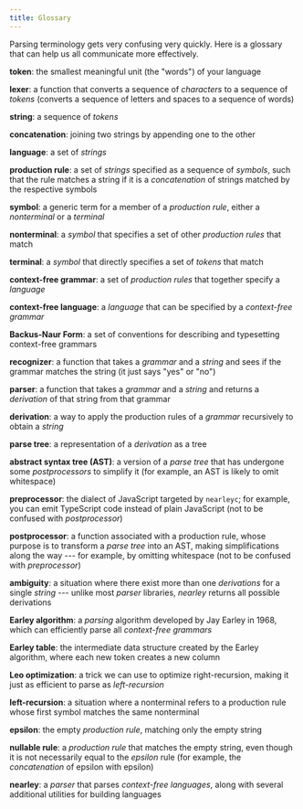 ```yaml
---
title: Glossary
---
```


Parsing terminology gets very confusing very quickly. Here is a glossary that
can help us all communicate more effectively.

**token**: the smallest meaningful unit (the "words") of your language

**lexer**: a function that converts a sequence of *characters* to a sequence of
*tokens* (converts a sequence of letters and spaces to a sequence of words)

**string**: a sequence of *tokens*

**concatenation**: joining two strings by appending one to the other

**language**: a set of *strings*

**production rule**: a set of *strings* specified as a sequence of *symbols*,
such that the rule matches a string if it is a *concatenation* of strings
matched by the respective symbols

**symbol**: a generic term for a member of a *production rule*, either a
*nonterminal* or a *terminal*

**nonterminal**: a *symbol* that specifies a set of other *production rules*
that match

**terminal**: a *symbol* that directly specifies a set of *tokens* that match

**context-free grammar**: a set of *production rules* that together specify a
*language*

**context-free language**: a *language* that can be specified by a
*context-free grammar*

**Backus-Naur Form**: a set of conventions for describing and typesetting
context-free grammars

**recognizer**: a function that takes a *grammar* and a *string* and sees if
the grammar matches the string (it just says "yes" or "no")

**parser**: a function that takes a *grammar* and a *string* and returns a
*derivation* of that string from that grammar

**derivation**: a way to apply the production rules of a *grammar* recursively
to obtain a *string*

**parse tree**: a representation of a *derivation* as a tree

**abstract syntax tree (AST)**: a version of a *parse tree* that has undergone
some *postprocessors* to simplify it (for example, an AST is likely to omit
whitespace)

**preprocessor**: the dialect of JavaScript targeted by `nearleyc`; for
example, you can emit TypeScript code instead of plain JavaScript (not to be
confused with *postprocessor*)

**postprocessor**: a function associated with a production rule, whose purpose
is to transform a *parse tree* into an AST, making simplifications along the
way --- for example, by omitting whitespace (not to be confused with
*preprocessor*)

**ambiguity**: a situation where there exist more than one *derivations* for a
single *string* --- unlike most *parser* libraries, *nearley* returns all
possible derivations

**Earley algorithm**: a *parsing* algorithm developed by Jay Earley in 1968,
which can efficiently parse all *context-free grammars*

**Earley table**: the intermediate data structure created by the Earley
algorithm, where each new token creates a new column

**Leo optimization**: a trick we can use to optimize right-recursion, making it
just as efficient to parse as *left-recursion*

**left-recursion**: a situation where a nonterminal refers to a production rule
whose first symbol matches the same nonterminal

**epsilon**: the empty *production rule*, matching only the empty string

**nullable rule**: a *production rule* that matches the empty string, even
though it is not necessarily equal to the *epsilon* rule (for example, the
*concatenation* of epsilon with epsilon)

**nearley**: a *parser* that parses *context-free languages*, along with
several additional utilities for building languages
